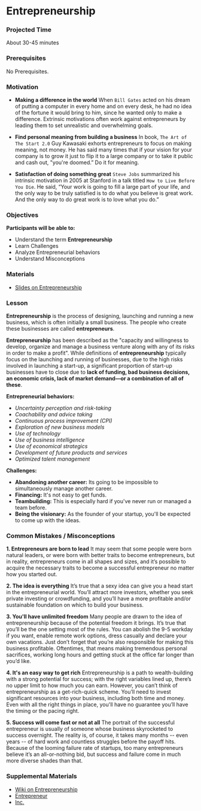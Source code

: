 # Entrepreneurship

### Projected Time

About 30-45 minutes

### Prerequisites

No Prerequisites.

### Motivation

- **Making a difference in the world**
    When `Bill Gates` acted on his dream of putting a computer in every home and on every desk, 
    he had no idea of the fortune it would bring to him, since he wanted only to make a difference. 
    Extrinsic motivations often work against entrepreneurs by leading them to set unrealistic and overwhelming goals.

- **Find personal meaning from building a business** 
    In book, `The Art of The Start 2.0` Guy Kawasaki exhorts entrepreneurs 
    to focus on  making meaning, not money. He has said many times that if your vision for your company is to grow it 
    just to flip it to a large company or to take it public and cash out, "you're doomed.” Do it for meaning.
    
- **Satisfaction of doing something great** 
    `Steve Jobs` summarized his intrinsic motivation 
    in 2005 at Stanford in a talk titled `How to Live Before You Die`. He said, 
    “Your work is going to fill a large part of your life, and the only way to be truly 
    satisfied is to do what you believe is great work. And the only way to do great work is to love what you do.”

### Objectives

**Participants will be able to:**

- Understand the term **Entrepreneurship**
- Learn Challenges
- Analyze Entrepreneurial behaviors
- Understand Misconceptions

### Materials

- [Slides on Entrepreneurship](https://docs.google.com/presentation/d/1fRYImBTR0ZWGSQfDJ7ctz57OdvmU6kFewoMfTt3lL3I/edit#slide=id.g24cf89fd2c_0_39)

### Lesson

**Entrepreneurship** is the process of designing, launching and running a new business, which is often initially a small business. The people who create these businesses are called **entrepreneurs**.

**Entrepreneurship** has been described as the "capacity and willingness to develop, organize and manage a business venture along with any of its risks in order to make a profit". While definitions of **entrepreneurship** typically focus on the launching and running of businesses, due to the high risks involved in launching a start-up, a significant proportion of start-up businesses have to close due to **lack of funding, bad business decisions, an economic crisis, lack of market demand—or a combination of all of these**.

**Entrepreneurial behaviors:**

* *Uncertainty perception and risk-taking*
* *Coachability and advice taking*
* *Continuous process improvement (CPI)*
* *Exploration of new business models*
* *Use of technology*
* *Use of business intelligence*
* *Use of economical strategics*
* *Development of future products and services*
* *Optimized talent management*

**Challenges:**

* **Abandoning another career:** Its going to be impossible to simultaneously manage another career.
* **Financing:** It's not easy to get funds.
* **Teambuilding:** This is especially hard if you've never run or managed a team before.
* **Being the visionary:** As the founder of your startup, you'll be expected to come up with the ideas.


### Common Mistakes / Misconceptions

**1. Entrepreneurs are born to lead**
It may seem that some people were born natural leaders, or were born with better traits to become entrepreneurs, but in reality, entrepreneurs come in all shapes and sizes, and it’s possible to acquire the necessary traits to become a successful entrepreneur no matter how you started out.

**2. The idea is everything**
It’s true that a sexy idea can give you a head start in the entrepreneurial world. You’ll attract more investors, whether you seek private investing or crowdfunding, and you’ll have a more profitable and/or sustainable foundation on which to build your business.

**3. You'll have unlimited freedom**
Many people are drawn to the idea of entrepreneurship because of the potential freedom it brings. It’s true that you’ll be the one setting most of the rules. You can abolish the 9-5 workday if you want, enable remote work options, dress casually and declare your own vacations. Just don’t forget that you’re also responsible for making this business profitable. Oftentimes, that means making tremendous personal sacrifices, working long hours and getting stuck at the office far longer than you’d like.

**4. It's an easy way to get rich**
Entrepreneurship is a path to wealth-building with a strong potential for success; with the right variables lined up, there’s no upper limit to how much you can earn.
However, you can’t think of entrepreneurship as a get-rich-quick scheme. You’ll need to invest significant resources into your business, including both time and money. Even with all the right things in place, you'll have no guarantee you’ll have the timing or the pacing right.

**5. Success will come fast or not at all**
The portrait of the successful entrepreneur is usually of someone whose business skyrocketed to success overnight. The reality is, of course, it takes many months --  even years -- of hard work and countless struggles before the payoff hits. Because of the looming failure rate of startups, too many entrepreneurs believe it’s an all-or-nothing bid, but success and failure come in much more diverse shades than that.

### Supplemental Materials
- [Wiki on Entrepreneurship](https://en.wikipedia.org/wiki/Entrepreneurship)
- [Entrepreneur](https://www.entrepreneur.com/)
- [Inc.](https://www.inc.com/)
